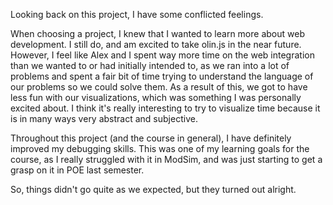 Looking back on this project, I have some conflicted feelings.

When choosing a project, I knew that I wanted to learn more about web development.  I still do, and am excited to take olin.js in the near future.  However, I feel like Alex and I spent way more time on the web integration than we wanted to or had initially intended to, as we ran into a lot of problems and spent a fair bit of time trying to understand the language of our problems so we could solve them.  As a result of this, we got to have less fun with our visualizations, which was something I was personally excited about.  I think it's really interesting to try to visualize time because it is in many ways very abstract and subjective.

Throughout this project (and the course in general), I have definitely improved my debugging skills.  This was one of my learning goals for the course, as I really struggled with it in ModSim, and was just starting to get a grasp on it in POE last semester.

So, things didn't go quite as we expected, but they turned out alright.